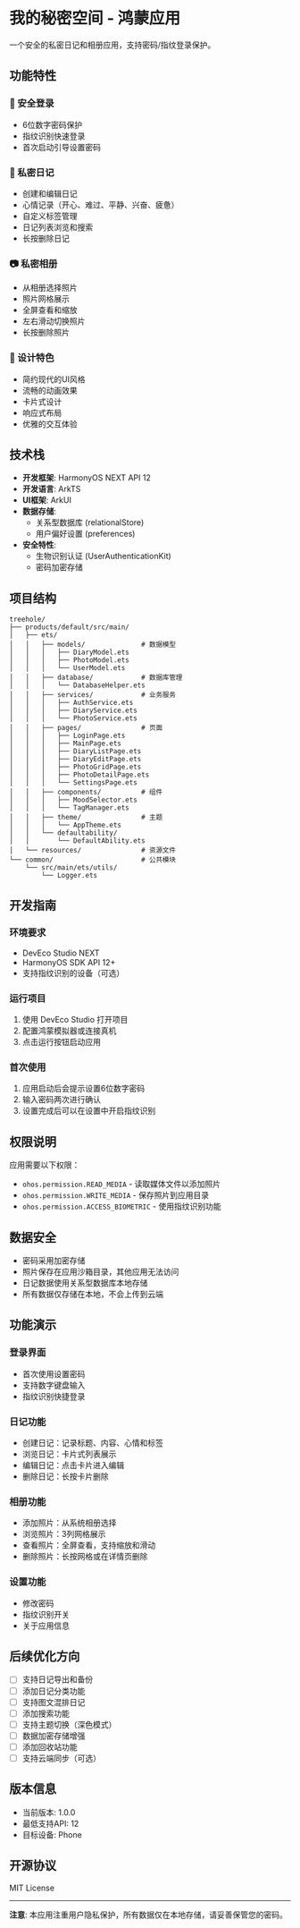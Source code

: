 # 我的秘密空间 - 鸿蒙应用

一个安全的私密日记和相册应用，支持密码/指纹登录保护。

## 功能特性

### 🔐 安全登录
- 6位数字密码保护
- 指纹识别快速登录
- 首次启动引导设置密码

### 📔 私密日记
- 创建和编辑日记
- 心情记录（开心、难过、平静、兴奋、疲惫）
- 自定义标签管理
- 日记列表浏览和搜索
- 长按删除日记

### 📷 私密相册
- 从相册选择照片
- 照片网格展示
- 全屏查看和缩放
- 左右滑动切换照片
- 长按删除照片

### 🎨 设计特色
- 简约现代的UI风格
- 流畅的动画效果
- 卡片式设计
- 响应式布局
- 优雅的交互体验

## 技术栈

- **开发框架**: HarmonyOS NEXT API 12
- **开发语言**: ArkTS
- **UI框架**: ArkUI
- **数据存储**: 
  - 关系型数据库 (relationalStore)
  - 用户偏好设置 (preferences)
- **安全特性**: 
  - 生物识别认证 (UserAuthenticationKit)
  - 密码加密存储

## 项目结构

```
treehole/
├── products/default/src/main/
│   ├── ets/
│   │   ├── models/              # 数据模型
│   │   │   ├── DiaryModel.ets
│   │   │   ├── PhotoModel.ets
│   │   │   └── UserModel.ets
│   │   ├── database/            # 数据库管理
│   │   │   └── DatabaseHelper.ets
│   │   ├── services/            # 业务服务
│   │   │   ├── AuthService.ets
│   │   │   ├── DiaryService.ets
│   │   │   └── PhotoService.ets
│   │   ├── pages/               # 页面
│   │   │   ├── LoginPage.ets
│   │   │   ├── MainPage.ets
│   │   │   ├── DiaryListPage.ets
│   │   │   ├── DiaryEditPage.ets
│   │   │   ├── PhotoGridPage.ets
│   │   │   ├── PhotoDetailPage.ets
│   │   │   └── SettingsPage.ets
│   │   ├── components/          # 组件
│   │   │   ├── MoodSelector.ets
│   │   │   └── TagManager.ets
│   │   ├── theme/               # 主题
│   │   │   └── AppTheme.ets
│   │   └── defaultability/
│   │       └── DefaultAbility.ets
│   └── resources/               # 资源文件
└── common/                      # 公共模块
    └── src/main/ets/utils/
        └── Logger.ets

```

## 开发指南

### 环境要求
- DevEco Studio NEXT
- HarmonyOS SDK API 12+
- 支持指纹识别的设备（可选）

### 运行项目
1. 使用 DevEco Studio 打开项目
2. 配置鸿蒙模拟器或连接真机
3. 点击运行按钮启动应用

### 首次使用
1. 应用启动后会提示设置6位数字密码
2. 输入密码两次进行确认
3. 设置完成后可以在设置中开启指纹识别

## 权限说明

应用需要以下权限：
- `ohos.permission.READ_MEDIA` - 读取媒体文件以添加照片
- `ohos.permission.WRITE_MEDIA` - 保存照片到应用目录
- `ohos.permission.ACCESS_BIOMETRIC` - 使用指纹识别功能

## 数据安全

- 密码采用加密存储
- 照片保存在应用沙箱目录，其他应用无法访问
- 日记数据使用关系型数据库本地存储
- 所有数据仅存储在本地，不会上传到云端

## 功能演示

### 登录界面
- 首次使用设置密码
- 支持数字键盘输入
- 指纹识别快捷登录

### 日记功能
- 创建日记：记录标题、内容、心情和标签
- 浏览日记：卡片式列表展示
- 编辑日记：点击卡片进入编辑
- 删除日记：长按卡片删除

### 相册功能
- 添加照片：从系统相册选择
- 浏览照片：3列网格展示
- 查看照片：全屏查看，支持缩放和滑动
- 删除照片：长按网格或在详情页删除

### 设置功能
- 修改密码
- 指纹识别开关
- 关于应用信息

## 后续优化方向

- [ ] 支持日记导出和备份
- [ ] 添加日记分类功能
- [ ] 支持图文混排日记
- [ ] 添加搜索功能
- [ ] 支持主题切换（深色模式）
- [ ] 数据加密存储增强
- [ ] 添加回收站功能
- [ ] 支持云端同步（可选）

## 版本信息

- 当前版本: 1.0.0
- 最低支持API: 12
- 目标设备: Phone

## 开源协议

MIT License

---

**注意**: 本应用注重用户隐私保护，所有数据仅在本地存储，请妥善保管您的密码。

